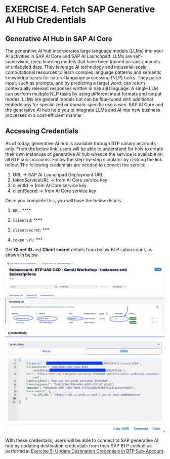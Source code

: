# EXERCISE 4. Fetch SAP Generative AI Hub Credentials

## Generative AI Hub in SAP AI Core
The generative AI hub incorporates large language models (LLMs) into your AI activities in SAP AI Core and
SAP AI Launchpad. LLMs are self-supervised, deep learning models that have been trained on vast amounts of unlabeled data. They leverage AI technology and industrial-scale computational resources to learn complex language patterns
and semantic knowledge bases for natural language processing (NLP) tasks. They parse input, such as prompts, and by predicting a target word, can return contextually relevant responses written in natural
language. A single LLM can perform multiple NLP tasks by using different input formats and output modes. LLMs are general models but can be fine-tuned with additional embeddings for specialized or domain-specific use cases.
SAP AI Core and the generative AI hub help you to integrate LLMs and AI into new business processes in a cost-efficient manner.

## Accessing Credentials
As of today, generative AI hub is available through BTP canary accounts only. From the below link, users will be able to understand for how to create their own instances of generative AI hub whence the service is available on all BTP sub-accounts.
Follow the step-by-step simulator by clicking the link below. The following credentials are needed to connect the service.

1. URL -> SAP AI Launchpad Deployment URL
2. tokenServiceURL -> from AI Core service key
3. clientId -> from AI Core service key
4. clientSecret -> from AI Core service key


Once you complete this, you will have the below details.

1.  `URL`: ****

2.  `clientid`: ****

3.  `clientsecret`: ***

4.  `token url`: ***

Get **Clinet ID** and **Client secret** details from below BTP subaccount, as shown in below.

  ![Alt text](../assets/secretkey1.png)

  ![Alt text](../assets/secretkey2.png)

With these credentails, users will be able to connect to SAP generative AI hub by updating destination credentials from their SAP BTP cockpit as performd in [Exercise 5: Update Destination Credentials in BTP Sub-Account](../ex3.5/README.md).
